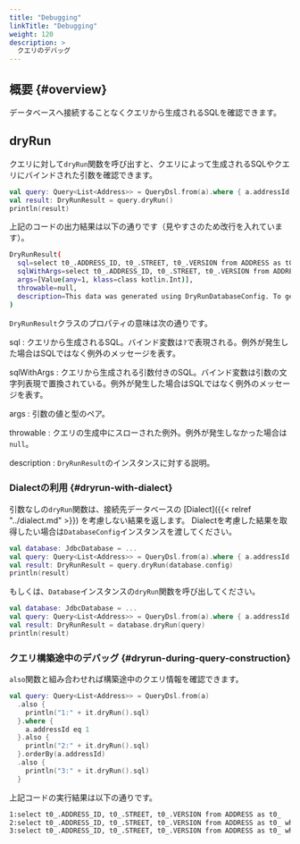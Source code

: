```yaml
---
title: "Debugging"
linkTitle: "Debugging"
weight: 120
description: >
  クエリのデバッグ
---
```


## 概要 {#overview}

データベースへ接続することなくクエリから生成されるSQLを確認できます。

## dryRun

クエリに対して`dryRun`関数を呼び出すと、クエリによって生成されるSQLやクエリにバインドされた引数を確認できます。

```kotlin
val query: Query<List<Address>> = QueryDsl.from(a).where { a.addressId eq 1 }
val result: DryRunResult = query.dryRun()
println(result)
```

上記のコードの出力結果は以下の通りです（見やすさのため改行を入れています）。

```sh
DryRunResult(
  sql=select t0_.ADDRESS_ID, t0_.STREET, t0_.VERSION from ADDRESS as t0_ where t0_.ADDRESS_ID = ?, 
  sqlWithArgs=select t0_.ADDRESS_ID, t0_.STREET, t0_.VERSION from ADDRESS as t0_ where t0_.ADDRESS_ID = 1, 
  args=[Value(any=1, klass=class kotlin.Int)], 
  throwable=null, 
  description=This data was generated using DryRunDatabaseConfig. To get more correct information, specify the actual DatabaseConfig instance.
)
```

`DryRunResult`クラスのプロパティの意味は次の通りです。

sql
: クエリから生成されるSQL。バインド変数は`?`で表現される。例外が発生した場合はSQLではなく例外のメッセージを表す。

sqlWithArgs
: クエリから生成される引数付きのSQL。バインド変数は引数の文字列表現で置換されている。例外が発生した場合はSQLではなく例外のメッセージを表す。

args
: 引数の値と型のペア。

throwable
: クエリの生成中にスローされた例外。例外が発生しなかった場合は`null`。

description
: `DryRunResult`のインスタンスに対する説明。

### Dialectの利用 {#dryrun-with-dialect}

引数なしの`dryRun`関数は、接続先データベースの [Dialect]({{< relref "../dialect.md" >}}) を考慮しない結果を返します。
Dialectを考慮した結果を取得したい場合は`DatabaseConfig`インスタンスを渡してください。

```kotlin
val database: JdbcDatabase = ...
val query: Query<List<Address>> = QueryDsl.from(a).where { a.addressId eq 1 }
val result: DryRunResult = query.dryRun(database.config)
println(result)
```

もしくは、`Database`インスタンスの`dryRun`関数を呼び出してください。

```kotlin
val database: JdbcDatabase = ...
val query: Query<List<Address>> = QueryDsl.from(a).where { a.addressId eq 1 }
val result: DryRunResult = database.dryRun(query)
println(result)
```

### クエリ構築途中のデバッグ {#dryrun-during-query-construction}

`also`関数と組み合わせれば構築途中のクエリ情報を確認できます。

```kotlin
val query: Query<List<Address>> = QueryDsl.from(a)
  .also {
    println("1:" + it.dryRun().sql)
  }.where {
    a.addressId eq 1
  }.also {
    println("2:" + it.dryRun().sql)
  }.orderBy(a.addressId)
  .also {
    println("3:" + it.dryRun().sql)
  }
```

上記コードの実行結果は以下の通りです。

```sh
1:select t0_.ADDRESS_ID, t0_.STREET, t0_.VERSION from ADDRESS as t0_
2:select t0_.ADDRESS_ID, t0_.STREET, t0_.VERSION from ADDRESS as t0_ where t0_.ADDRESS_ID = ?
3:select t0_.ADDRESS_ID, t0_.STREET, t0_.VERSION from ADDRESS as t0_ where t0_.ADDRESS_ID = ? order by t0_.ADDRESS_ID asc
```
